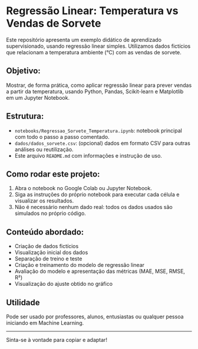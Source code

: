 # Regressão Linear: Temperatura vs Vendas de Sorvete

Este repositório apresenta um exemplo didático de aprendizado supervisionado, usando regressão linear simples. Utilizamos dados fictícios que relacionam a temperatura ambiente (°C) com as vendas de sorvete.

## Objetivo:

Mostrar, de forma prática, como aplicar regressão linear para prever vendas a partir da temperatura, usando Python, Pandas, Scikit-learn e Matplotlib em um Jupyter Notebook.

## Estrutura:

- `notebooks/Regressao_Sorvete_Temperatura.ipynb`: notebook principal com todo o passo a passo comentado.
- `dados/dados_sorvete.csv`: (opcional) dados em formato CSV para outras análises ou reutilização.
- Este arquivo `README.md` com informações e instrução de uso.

## Como rodar este projeto:

1. Abra o notebook no Google Colab ou Jupyter Notebook.
2. Siga as instruções do próprio notebook para executar cada célula e visualizar os resultados.
3. Não é necessário nenhum dado real: todos os dados usados são simulados no próprio código.

## Conteúdo abordado:

- Criação de dados fictícios
- Visualização inicial dos dados
- Separação de treino e teste
- Criação e treinamento do modelo de regressão linear
- Avaliação do modelo e apresentação das métricas (MAE, MSE, RMSE, R²)
- Visualização do ajuste obtido no gráfico

## Utilidade

Pode ser usado por professores, alunos, entusiastas ou qualquer pessoa iniciando em Machine Learning.

---

Sinta-se à vontade para copiar e adaptar!
